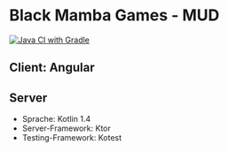 # Black Mamba Games - MUD

[![Java CI with Gradle](https://github.com/bm-games/BM-MUD/actions/workflows/gradle.yml/badge.svg)](https://github.com/bm-games/BM-MUD/actions/workflows/gradle.yml)

## Client: Angular


## Server
* Sprache: Kotlin 1.4
* Server-Framework: Ktor
* Testing-Framework: Kotest
